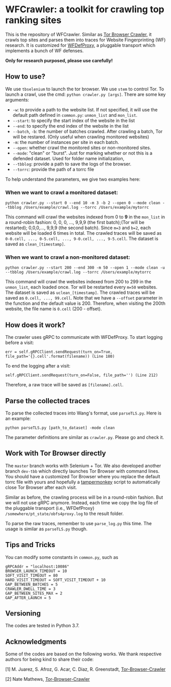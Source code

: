 # WFCrawler: a toolkit for crawling top ranking sites

This is the repository of WFCrawler. 
Similar as [Tor Browser Crawler](https://github.com/webfp/tor-browser-crawler), it crawls top sites and parses them into traces for Website Fingerprinting (WF) research. 
It is customized for [WFDefProxy](https://github.com/websitefingerprinting/wfdef), a pluggable transport which implements a bunch of WF defenses.

**Only for research purposed, please use carefully!**

## How to use?
We use `tbselenium` to launch the tor browser. 
We use `stem` to control Tor. 
To launch a crawl, use the cmd: `python crawler.py [args]`.
There are some key arguments:
* `-w`: to provide a path to the website list. If not specified, it will use the default path defined in `common.py`: `unmon_list` and `mon_list`.
* `--start`: to specify the start index of the website in the list
* `--end`: to specify the end index of the website in the list
* `--batch`, `-b`: the number of batches crawled. After crawling a batch, Tor will be restared. (Only useful when crawling monitored websites)
* `-m`: the number of instances per site in each batch. 
* `--open`: whether crawl the monitored sites or non-monitored sites.
* `--mode`: "clean" or "burst". Just for marking whether or not this is a defended dataset. Used for folder name initialization, 
* `--tbblog`: provide a path to save the logs of the browser.
* `--torrc`: provide the path of a torrc file


To help understand the parameters, we give two examples here:

### When we want to crawl a monitored dataset:
```
python crawler.py --start 0 --end 10 -m 3 -b 2 --open 0 --mode clean --tbblog /Users/example/crawl.log --torrc /Users/example/mytorrc
```
This command will crawl the websites indexed from 0 to **9** in the `mon_list` in a round-robin fashion: 0, 0, 0, ..., 9,9,9 (the first batch);(Tor will be restarted); 0,0,0,..., 9,9,9 (the second batch).
Since `m=3` and `b=2`, each website will be loaded 6 times in total.
The crawled traces will be saved as `0-0.cell, ..., 0-5.cell, ..., 9-0.cell, ..., 9-5.cell`.
The dataset is saved as `clean_[timestamp]`. 

### When we want to crawl a non-monitored dataset:
```
python crawler.py --start 200 --end 300 -m 50 --open 1 --mode clean -u --tbblog /Users/example/crawl.log --torrc /Users/example/mytorrc
```
This command will crawl the websites indexed from 200 to 299 in the `unmon_list`, each loaded once. 
Tor will be restarted every `m=50` websites. The dataset is saved as `uclean_[timestamp]`.
The crawled traces will be saved as `0.cell, ..., 99.cell`.
Note that we have a `--offset` parameter in the function and the default value is 200.
Therefore, when visiting the 200th website, the file name is `0.cell` (200 - offset). 

## How does it work?
The crawler uses gRPC to communicate with WFDefProxy. To start logging before a visit:
```angular2html
err = self.gRPCClient.sendRequest(turn_on=True, file_path='{}.cell'.format(filename)) (Line 180)
```
To end the logging after a visit:
```angular2html
self.gRPCClient.sendRequest(turn_on=False, file_path='') (Line 212)
```
Therefore, a raw trace will be saved as `[filename].cell`.

## Parse the collected traces
To parse the collected  traces into Wang's format, use `parseTLS.py`. Here is an example:
```angular2html
python parseTLS.py [path_to_dataset] -mode clean
```
The parameter definitions are similar as `crawler.py`. Please go and check it.

## Work with Tor Browser directly
The `master` branch works with Selenium + Tor. 
We also developed another branch `dev-tbb` which directly launches Tor Browser with command lines.
You should have a customized Tor Browser where you replace the default torrc file with yours and 
hopefully a [tampermonkey](https://www.tampermonkey.net) script to automatically close Tor Browser after each visit. 

Similar as before, the crawling process will be in a round-robin fashion. 
But we will not use gRPC anymore. 
Instead, each time we copy the log file of the pluggable transport (i.e., WFDefProxy) `/somewhere/pt_state/obfs4proxy.log` to the result folder.

To parse the raw traces, remember to use `parse_log.py` this time. The usage is similar as `parseTLS.py` though. 

## Tips and Tricks
You can modify some constants in `common.py`, such as 
```angular2html
gRPCAddr = "localhost:10086"
BROWSER_LAUNCH_TIMEOUT = 10
SOFT_VISIT_TIMEOUT = 80
HARD_VISIT_TIMEOUT = SOFT_VISIT_TIMEOUT + 10
GAP_BETWEEN_BATCHES = 5
CRAWLER_DWELL_TIME = 3
GAP_BETWEEN_SITES_MAX = 2
GAP_AFTER_LAUNCH = 5
```

## Versioning
The codes are tested in Python 3.7. 

## Acknowledgments 
Some of the codes are based on the following works. We thank respective authors for being kind to share their code:

[1] M. Juarez, S. Afroz, G. Acar, C. Diaz, R. Greenstadt, [Tor-Browser-Crawler ](https://github.com/webfp/tor-browser-crawler)

[2] Nate Mathews, [Tor-Browser-Crawler](https://github.com/notem/tor-browser-crawler)
